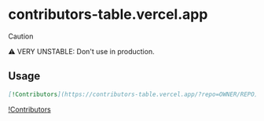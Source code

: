 # contributors-table.vercel.app

> [!CAUTION]
> ⚠️ VERY UNSTABLE: Don't use in production.

## Usage

```markdown
[!Contributors](https://contributors-table.vercel.app/?repo=OWNER/REPO)
```

[!Contributors](https://contributors-table.vercel.app/?repo=OWNER/REPO)

<!-- TODO: Write all usage examples -->
